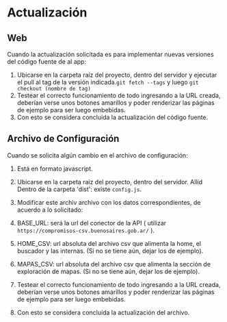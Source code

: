 # Actualización

## Web
Cuando la actualización solicitada es para implementar nuevas versiones del código fuente de al app:

1. Ubicarse en la carpeta raíz del proyecto, dentro del servidor y ejecutar el pull al tag de la versión indicada.`git fetch --tags` y luego `git checkout (nombre de tag)`
2. Testear el correcto funcionamiento de todo ingresando a la URL creada, deberían verse unos botones amarillos y poder renderizar las páginas de ejemplo para ser luego embebidas.
3. Con esto se considera concluída la actualización del código fuente.

## Archivo de Configuración
Cuando se solicita algún cambio en el archivo de configuración:

1. Está en formato javascript.
2. Ubicarse en la carpeta raíz del proyecto, dentro del servidor. Allíd Dentro de la carpeta 'dist': existe `config.js`.
3. Modificar este archiv archivo con los datos correspondientes, de acuerdo a lo solicitado:
  3. BASE_URL: será la url del conector de la API ( utilizar `https://compromisos-csv.buenosaires.gob.ar/` ).
  3. HOME_CSV: url absoluta del archivo csv que alimenta la home, el buscador y las internas. (Si no se tiene aún, dejar los de ejemplo). 
  3. MAPAS_CSV: url absoluta del archivo csv que alimenta la sección de exploración de mapas. (Si no se tiene aún, dejar los de ejemplo). 

4. Testear el correcto funcionamiento de todo ingresando a la URL creada, deberían verse unos botones amarillos y poder renderizar las páginas de ejemplo para ser luego embebidas.

5. Con esto se considera concluída la actualización del archivo.

